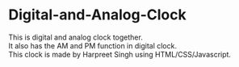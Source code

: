 # Digital-and-Analog-Clock
This is digital and analog clock together.
<br>It also has the AM and PM function in digital clock. </br>
This clock is made by Harpreet Singh using HTML/CSS/Javascript.